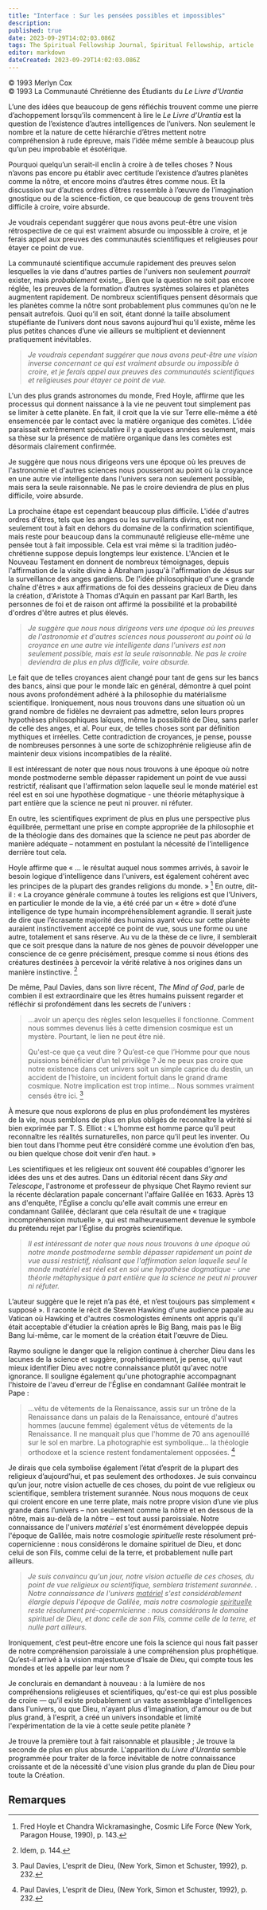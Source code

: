 ```yaml
---
title: "Interface : Sur les pensées possibles et impossibles"
description: 
published: true
date: 2023-09-29T14:02:03.086Z
tags: The Spiritual Fellowship Journal, Spiritual Fellowship, article
editor: markdown
dateCreated: 2023-09-29T14:02:03.086Z
---
```


<p class="v-card v-sheet theme--light gray lighten-3 px-2">© 1993 Merlyn Cox<br>© 1993 La Communauté Chrétienne des Étudiants du <i>Le Livre d'Urantia</i></p>


L’une des idées que beaucoup de gens réfléchis trouvent comme une pierre d’achoppement lorsqu’ils commencent à lire le _Le Livre d’Urantia_ est la question de l’existence d’autres intelligences de l’univers. Non seulement le nombre et la nature de cette hiérarchie d’êtres mettent notre compréhension à rude épreuve, mais l’idée même semble à beaucoup plus qu’un peu improbable et ésotérique.

Pourquoi quelqu’un serait-il enclin à croire à de telles choses ? Nous n’avons pas encore pu établir avec certitude l’existence d’autres planètes comme la nôtre, et encore moins d’autres êtres comme nous. Et la discussion sur d’autres ordres d’êtres ressemble à l’œuvre de l’imagination gnostique ou de la science-fiction, ce que beaucoup de gens trouvent très difficile à croire, voire absurde.

Je voudrais cependant suggérer que nous avons peut-être une vision rétrospective de ce qui est vraiment absurde ou impossible à croire, et je ferais appel aux preuves des communautés scientifiques et religieuses pour étayer ce point de vue.

La communauté scientifique accumule rapidement des preuves selon lesquelles la vie dans d'autres parties de l'univers non seulement _pourrait_ exister, mais _probablement_ existe_. Bien que la question ne soit pas encore réglée, les preuves de la formation d’autres systèmes solaires et planètes augmentent rapidement. De nombreux scientifiques pensent désormais que les planètes comme la nôtre sont probablement plus communes qu’on ne le pensait autrefois. Quoi qu’il en soit, étant donné la taille absolument stupéfiante de l’univers dont nous savons aujourd’hui qu’il existe, même les plus petites chances d’une vie ailleurs se multiplient et deviennent pratiquement inévitables.

> _Je voudrais cependant suggérer que nous avons peut-être une vision inverse concernant ce qui est vraiment absurde ou impossible à croire, et je ferais appel aux preuves des communautés scientifiques et religieuses pour étayer ce point de vue._

L'un des plus grands astronomes du monde, Fred Hoyle, affirme que les processus qui donnent naissance à la vie ne peuvent tout simplement pas se limiter à cette planète. En fait, il croit que la vie sur Terre elle-même a été ensemencée par le contact avec la matière organique des comètes. L’idée paraissait extrêmement spéculative il y a quelques années seulement, mais sa thèse sur la présence de matière organique dans les comètes est désormais clairement confirmée.

Je suggère que nous nous dirigeons vers une époque où les preuves de l'astronomie et d'autres sciences nous pousseront au point où la croyance en une autre vie intelligente dans l'univers sera non seulement possible, mais sera la seule raisonnable. Ne pas le croire deviendra de plus en plus difficile, voire absurde.

La prochaine étape est cependant beaucoup plus difficile. L'idée d'autres ordres d'êtres, tels que les anges ou les surveillants divins, est non seulement tout à fait en dehors du domaine de la confirmation scientifique, mais reste pour beaucoup dans la communauté religieuse elle-même une pensée tout à fait impossible. Cela est vrai même si la tradition judéo-chrétienne suppose depuis longtemps leur existence. L'Ancien et le Nouveau Testament en donnent de nombreux témoignages, depuis l'affirmation de la visite divine à Abraham jusqu'à l'affirmation de Jésus sur la surveillance des anges gardiens. De l'idée philosophique d'une « grande chaîne d'êtres » aux affirmations de foi des desseins gracieux de Dieu dans la création, d'Aristote à Thomas d'Aquin en passant par Karl Barth, les personnes de foi et de raison ont affirmé la possibilité et la probabilité d'ordres d'être autres et plus élevés.

> _Je suggère que nous nous dirigeons vers une époque où les preuves de l'astronomie et d'autres sciences nous pousseront au point où la croyance en une autre vie intelligente dans l'univers est non seulement possible, mais est la seule raisonnable. Ne pas le croire deviendra de plus en plus difficile, voire absurde._

Le fait que de telles croyances aient changé pour tant de gens sur les bancs des bancs, ainsi que pour le monde laïc en général, démontre à quel point nous avons profondément adhéré à la philosophie du matérialisme scientifique. Ironiquement, nous nous trouvons dans une situation où un grand nombre de fidèles ne devraient pas admettre, selon leurs propres hypothèses philosophiques laïques, même la possibilité de Dieu, sans parler de celle des anges, et al. Pour eux, de telles choses sont par définition mythiques et irréelles. Cette contradiction de croyances, je pense, pousse de nombreuses personnes à une sorte de schizophrénie religieuse afin de maintenir deux visions incompatibles de la réalité.

Il est intéressant de noter que nous nous trouvons à une époque où notre monde postmoderne semble dépasser rapidement un point de vue aussi restrictif, réalisant que l'affirmation selon laquelle seul le monde matériel est réel est en soi une hypothèse dogmatique - une théorie métaphysique à part entière que la science ne peut ni prouver. ni réfuter.

En outre, les scientifiques expriment de plus en plus une perspective plus équilibrée, permettant une prise en compte appropriée de la philosophie et de la théologie dans des domaines que la science ne peut pas aborder de manière adéquate – notamment en postulant la nécessité de l’intelligence derrière tout cela.

Hoyle affirme que « ... le résultat auquel nous sommes arrivés, à savoir le besoin logique d'intelligence dans l'univers, est également cohérent avec les principes de la plupart des grandes religions du monde. » [^1] En outre, dit-il : « La croyance générale commune à toutes les religions est que l’Univers, en particulier le monde de la vie, a été créé par un « être » doté d’une intelligence de type humain incompréhensiblement agrandie. Il serait juste de dire que l’écrasante majorité des humains ayant vécu sur cette planète auraient instinctivement accepté ce point de vue, sous une forme ou une autre, totalement et sans réserve. Au vu de la thèse de ce livre, il semblerait que ce soit presque dans la nature de nos gènes de pouvoir développer une conscience de ce genre précisément, presque comme si nous étions des créatures destinées à percevoir la vérité relative à nos origines dans un manière instinctive. [^2]

De même, Paul Davies, dans son livre récent, _The Mind of God_, parle de combien il est extraordinaire que les êtres humains puissent regarder et réfléchir si profondément dans les secrets de l'univers :

> ...avoir un aperçu des règles selon lesquelles il fonctionne. Comment nous sommes devenus liés à cette dimension cosmique est un mystère. Pourtant, le lien ne peut être nié.
> 
> Qu'est-ce que ça veut dire ? Qu’est-ce que l’Homme pour que nous puissions bénéficier d’un tel privilège ? Je ne peux pas croire que notre existence dans cet univers soit un simple caprice du destin, un accident de l’histoire, un incident fortuit dans le grand drame cosmique. Notre implication est trop intime... Nous sommes vraiment censés être ici. [^3]

À mesure que nous explorons de plus en plus profondément les mystères de la vie, nous semblons de plus en plus obligés de reconnaître la vérité si bien exprimée par T. S. Elliot : « L’homme est homme parce qu’il peut reconnaître les réalités surnaturelles, non parce qu’il peut les inventer. Ou bien tout dans l’homme peut être considéré comme une évolution d’en bas, ou bien quelque chose doit venir d’en haut. »

Les scientifiques et les religieux ont souvent été coupables d’ignorer les idées des uns et des autres. Dans un éditorial récent dans _Sky and Telescope_, l'astronome et professeur de physique Chet Raymo revient sur la récente déclaration papale concernant l'affaire Galilée en 1633. Après 13 ans d'enquête, l'Église a conclu qu'elle avait commis une erreur en condamnant Galilée, déclarant que cela résultait de une « tragique incompréhension mutuelle », qui est malheureusement devenue le symbole du prétendu rejet par l'Église du progrès scientifique.

> _Il est intéressant de noter que nous nous trouvons à une époque où notre monde postmoderne semble dépasser rapidement un point de vue aussi restrictif, réalisant que l'affirmation selon laquelle seul le monde matériel est réel est en soi une hypothèse dogmatique - une théorie métaphysique à part entière que la science ne peut ni prouver ni réfuter._

L’auteur suggère que le rejet n’a pas été, et n’est toujours pas simplement « supposé ». Il raconte le récit de Steven Hawking d'une audience papale au Vatican où Hawking et d'autres cosmologistes éminents ont appris qu'il était acceptable d'étudier la création après le Big Bang, mais pas le Big Bang lui-même, car le moment de la création était l'œuvre de Dieu.

Raymo souligne le danger que la religion continue à chercher Dieu dans les lacunes de la science et suggère, prophétiquement, je pense, qu'il vaut mieux identifier Dieu avec notre connaissance plutôt qu'avec notre ignorance. Il souligne également qu'une photographie accompagnant l'histoire de l'aveu d'erreur de l'Église en condamnant Galilée montrait le Pape :

> ...vêtu de vêtements de la Renaissance, assis sur un trône de la Renaissance dans un palais de la Renaissance, entouré d'autres hommes (aucune femme) également vêtus de vêtements de la Renaissance. Il ne manquait plus que l'homme de 70 ans agenouillé sur le sol en marbre. La photographie est symbolique... la théologie orthodoxe et la science restent fondamentalement opposées. [^3]

Je dirais que cela symbolise également l’état d’esprit de la plupart des religieux d’aujourd’hui, et pas seulement des orthodoxes. Je suis convaincu qu’un jour, notre vision actuelle de ces choses, du point de vue religieux ou scientifique, semblera tristement surannée. Nous nous moquons de ceux qui croient encore en une terre plate, mais notre propre vision d’une vie plus grande dans l’univers – non seulement comme la nôtre et en dessous de la nôtre, mais au-delà de la nôtre – est tout aussi paroissiale. Notre connaissance de l'univers _matériel_ s'est énormément développée depuis l'époque de Galilée, mais notre cosmologie _spirituelle_ reste résolument pré-copernicienne : nous considérons le domaine spirituel de Dieu, et donc celui de son Fils, comme celui de la terre, et probablement nulle part ailleurs.

> _Je suis convaincu qu'un jour, notre vision actuelle de ces choses, du point de vue religieux ou scientifique, semblera tristement surannée. . Notre connaissance de l'univers <ins>matériel</ins> s'est considérablement élargie depuis l'époque de Galilée, mais notre cosmologie <ins>spirituelle</ins> reste résolument pré-copernicienne : nous considérons le domaine spirituel de Dieu, et donc celle de son Fils, comme celle de la terre, et nulle part ailleurs._

Ironiquement, c’est peut-être encore une fois la science qui nous fait passer de notre compréhension paroissiale à une compréhension plus prophétique. Qu’est-il arrivé à la vision majestueuse d’Isaïe de Dieu, qui compte tous les mondes et les appelle par leur nom ?

Je conclurais en demandant à nouveau : à la lumière de nos compréhensions religieuses et scientifiques, qu'est-ce qui est plus possible de croire — qu'il existe probablement un vaste assemblage d'intelligences dans l'univers, ou que Dieu, n'ayant plus d'imagination, d'amour ou de but plus grand, à l'esprit, a créé un univers insondable et limité l'expérimentation de la vie à cette seule petite planète ?

Je trouve la première tout à fait raisonnable et plausible ; Je trouve la seconde de plus en plus absurde. L'apparition du _Livre d'Urantia_ semble programmée pour traiter de la force inévitable de notre connaissance croissante et de la nécessité d'une vision plus grande du plan de Dieu pour toute la Création.



## Remarques

[^1]: Fred Hoyle et Chandra Wickramasinghe, Cosmic Life Force (New York, Paragon House, 1990), p. 143.

[^2]: Idem, p. 144.

[^3]: Paul Davies, L'esprit de Dieu, (New York, Simon et Schuster, 1992), p. 232.

[^4]: Chet Raymo, Righting Galileo's « Wrong », dans Sky and Telescope, mars 1993, p. 5.

